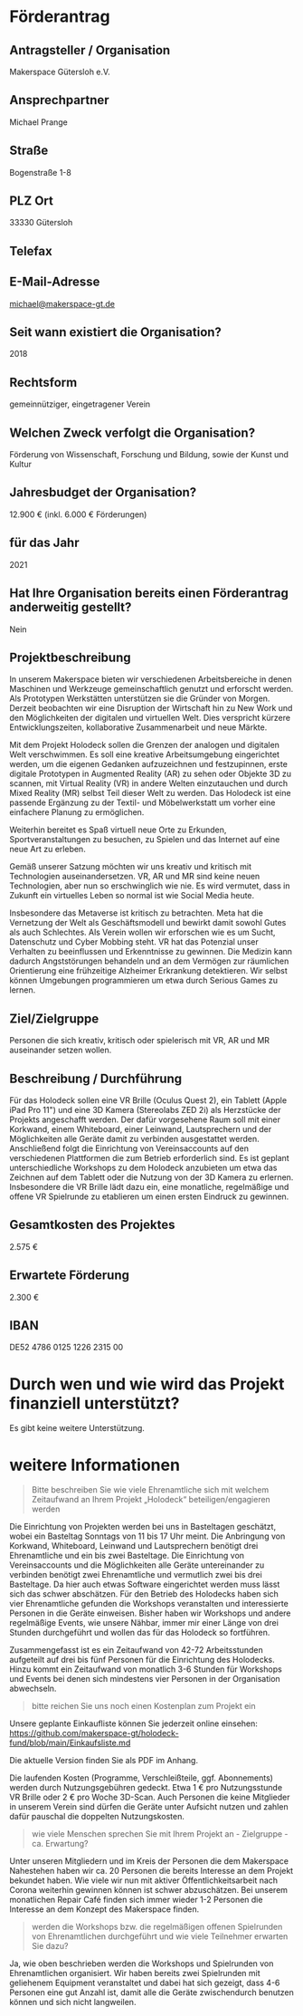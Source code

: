 # Förderantrag 

## Antragsteller / Organisation
Makerspace Gütersloh e.V.

## Ansprechpartner
Michael Prange

## Straße
Bogenstraße 1-8

## PLZ Ort
33330 Gütersloh

## Telefax


## E-Mail-Adresse
michael@makerspace-gt.de

## Seit wann existiert die Organisation?
2018

## Rechtsform
gemeinnütziger, eingetragener Verein

## Welchen Zweck verfolgt die Organisation?
Förderung von Wissenschaft, Forschung und Bildung, sowie der Kunst und Kultur

## Jahresbudget der Organisation?
12.900 € (inkl. 6.000 € Förderungen)

## für das Jahr
2021

## Hat Ihre Organisation bereits einen Förderantrag anderweitig gestellt?
Nein

## Projektbeschreibung
In unserem Makerspace bieten wir verschiedenen Arbeitsbereiche in denen Maschinen und Werkzeuge gemeinschaftlich genutzt und erforscht werden. Als Prototypen Werkstätten unterstützen sie die Gründer von Morgen. Derzeit beobachten wir eine Disruption der Wirtschaft hin zu New Work und den Möglichkeiten der digitalen und virtuellen Welt. Dies verspricht kürzere Entwicklungszeiten, kollaborative Zusammenarbeit und neue Märkte.

Mit dem Projekt Holodeck sollen die Grenzen der analogen und digitalen Welt verschwimmen. Es soll eine kreative Arbeitsumgebung eingerichtet werden, um die eigenen Gedanken aufzuzeichnen und festzupinnen, erste digitale Prototypen in Augmented Reality (AR) zu sehen oder Objekte 3D zu scannen, mit Virtual Reality (VR) in andere Welten einzutauchen und durch Mixed Reality (MR) selbst Teil dieser Welt zu werden. Das Holodeck ist eine passende Ergänzung zu der Textil- und Möbelwerkstatt um vorher eine einfachere Planung zu ermöglichen.

Weiterhin bereitet es Spaß virtuell neue Orte zu Erkunden, Sportveranstaltungen zu besuchen, zu Spielen und das Internet auf eine neue Art zu erleben.

Gemäß unserer Satzung möchten wir uns kreativ und kritisch mit Technologien auseinandersetzen. VR, AR und MR sind keine neuen Technologien, aber nun so erschwinglich wie nie. Es wird vermutet, dass in Zukunft ein virtuelles Leben so normal ist wie Social Media heute.

Insbesondere das Metaverse ist kritisch zu betrachten. Meta hat die Vernetzung der Welt als Geschäftsmodell und bewirkt damit sowohl Gutes als auch Schlechtes. Als Verein wollen wir erforschen wie es um Sucht, Datenschutz und Cyber Mobbing steht. VR hat das Potenzial unser Verhalten zu beeinflussen und Erkenntnisse zu gewinnen. Die Medizin kann dadurch Angststörungen behandeln und an dem Vermögen zur räumlichen Orientierung eine frühzeitige Alzheimer Erkrankung detektieren. Wir selbst können Umgebungen programmieren um etwa durch Serious Games zu lernen.

## Ziel/Zielgruppe
Personen die sich kreativ, kritisch oder spielerisch mit VR, AR und MR auseinander setzen wollen.

## Beschreibung / Durchführung
Für das Holodeck sollen eine VR Brille (Oculus Quest 2), ein Tablett (Apple iPad Pro 11") und eine 3D Kamera (Stereolabs ZED 2i) als Herzstücke der Projekts angeschafft werden. Der dafür vorgesehene Raum soll mit einer Korkwand, einem Whiteboard, einer Leinwand, Lautsprechern und der Möglichkeiten alle Geräte damit zu verbinden ausgestattet werden. Anschließend folgt die Einrichtung von Vereinsaccounts auf den verschiedenen Plattformen die zum Betrieb erforderlich sind. Es ist geplant unterschiedliche Workshops zu dem Holodeck anzubieten um etwa das Zeichnen auf dem Tablett oder die Nutzung von der 3D Kamera zu erlernen. Insbesondere die VR Brille lädt dazu ein, eine monatliche, regelmäßige und offene VR Spielrunde zu etablieren um einen ersten Eindruck zu gewinnen.

## Gesamtkosten des Projektes
2.575 €

## Erwartete Förderung
2.300 €

## IBAN
DE52 4786 0125 1226 2315 00

# Durch wen und wie wird das Projekt finanziell unterstützt?
Es gibt keine weitere Unterstützung.

# weitere Informationen

> Bitte beschreiben Sie wie viele Ehrenamtliche sich mit welchem Zeitaufwand an Ihrem Projekt „Holodeck“ beteiligen/engagieren werden

Die Einrichtung von Projekten werden bei uns in Basteltagen geschätzt, wobei ein Basteltag Sonntags von 11 bis 17 Uhr meint. Die Anbringung von Korkwand, Whiteboard, Leinwand und Lautsprechern benötigt drei Ehrenamtliche und ein bis zwei Basteltage. Die Einrichtung von Vereinsaccounts und die Möglichkeiten alle Geräte untereinander zu verbinden benötigt zwei Ehrenamtliche und vermutlich zwei bis drei Basteltage. Da hier auch etwas Software eingerichtet werden muss lässt sich das schwer abschätzen.
Für den Betrieb des Holodecks haben sich vier Ehrenamtliche gefunden die Workshops veranstalten und interessierte Personen in die Geräte einweisen. Bisher haben wir Workshops und andere regelmäßige Events, wie unsere Nähbar, immer mir einer Länge von drei Stunden durchgeführt und wollen das für das Holodeck so fortführen.

Zusammengefasst ist es ein Zeitaufwand von 42-72 Arbeitsstunden aufgeteilt auf drei bis fünf Personen für die Einrichtung des Holodecks. Hinzu kommt ein Zeitaufwand von monatlich 3-6 Stunden für Workshops und Events bei denen sich mindestens vier Personen in der Organisation abwechseln.


> bitte reichen Sie uns noch einen Kostenplan zum Projekt ein

Unsere geplante Einkaufliste können Sie jederzeit online einsehen:
https://github.com/makerspace-gt/holodeck-fund/blob/main/Einkaufsliste.md

Die aktuelle Version finden Sie als PDF im Anhang.

Die laufenden Kosten (Programme, Verschleißteile, ggf. Abonnements) werden durch Nutzungsgebühren gedeckt. Etwa 1 € pro Nutzungsstunde VR Brille oder 2 € pro Woche 3D-Scan. Auch Personen die keine Mitglieder in unserem Verein sind dürfen die Geräte unter Aufsicht nutzen und zahlen dafür pauschal die doppelten Nutzungskosten.


> wie viele Menschen sprechen Sie mit Ihrem Projekt an - Zielgruppe - ca. Erwartung?

Unter unseren Mitgliedern und im Kreis der Personen die dem Makerspace Nahestehen haben wir ca. 20 Personen die bereits Interesse an dem Projekt bekundet haben.
Wie viele wir nun mit aktiver Öffentlichkeitsarbeit nach Corona weiterhin gewinnen können ist schwer abzuschätzen. Bei unserem monatlichen Repair Café finden sich immer wieder 1-2 Personen die Interesse an dem Konzept des Makerspace finden.


> werden die Workshops bzw. die regelmäßigen offenen Spielrunden von Ehrenamtlichen durchgeführt und wie viele Teilnehmer erwarten Sie dazu?

Ja, wie oben beschrieben werden die Workshops und Spielrunden von Ehrenamtlichen organisiert. Wir haben bereits zwei Spielrunden mit geliehenem Equipment veranstaltet und dabei hat sich gezeigt, dass 4-6 Personen eine gut Anzahl ist, damit alle die Geräte zwischendurch benutzen können und sich nicht langweilen.
